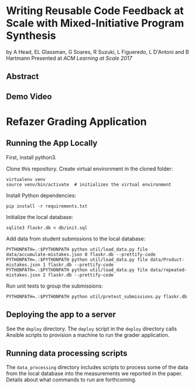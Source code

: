 # Writing Reusable Code Feedback at Scale with Mixed-Initiative Program Synthesis 
by A Head, EL Glassman, G Soares, R Suzuki, L Figueredo, L D'Antoni and B Hartmann 
Presented at *ACM Learning at Scale 2017*

## Abstract

## Demo Video

# Refazer Grading Application

## Running the App Locally

First, install python3.

Clone this repository.
Create virtual environment in the cloned folder:

    virtualenv venv
    source venv/bin/activate  # initializes the virtual environment

Install Python dependencies:

    pip install -r requirements.txt

Initialize the local database:

    sqlite3 flaskr.db < db/init.sql

Add data from student submissions to the local database:

    PYTHONPATH=.:$PYTHONPATH python util/load_data.py file data/accumulate-mistakes.json 0 flaskr.db --prettify-code
    PYTHONPATH=.:$PYTHONPATH python util/load_data.py file data/Product-mistakes.json 1 flaskr.db --prettify-code
    PYTHONPATH=.:$PYTHONPATH python util/load_data.py file data/repeated-mistakes.json 2 flaskr.db --prettify-code

Run unit tests to group the submissions:

    PYTHONPATH=.:$PYTHONPATH python util/pretest_submissions.py flaskr.db

## Deploying the app to a server

See the `deploy` directory.
The `deploy` script in the `deploy` directory calls Ansible scripts to provision a machine to run the grader application.

## Running data processing scripts

The `data_processing` directory includes scripts to process some of the data from the local database into the measurements we reported in the paper.
Details about what commands to run are forthcoming.
